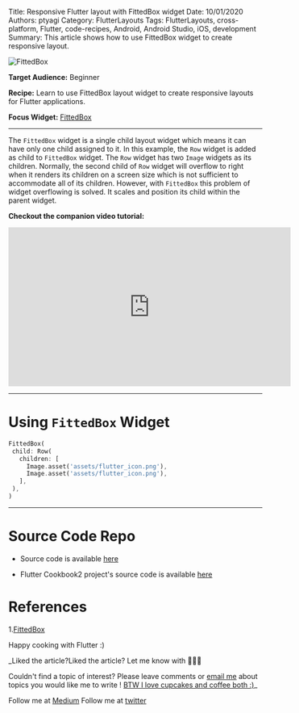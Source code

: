 Title: Responsive Flutter layout with FittedBox widget
Date: 10/01/2020
Authors: ptyagi
Category: FlutterLayouts
Tags: FlutterLayouts, cross-platform, Flutter, code-recipes, Android, Android Studio, iOS, development
Summary: This article shows how to use FittedBox widget to create responsive layout.

![FittedBox]({attach}../../images/flutter/fitted_box.jpg)

**Target Audience:** Beginner

**Recipe:** Learn to use FittedBox layout widget to create responsive layouts for Flutter applications.

**Focus Widget:** [FittedBox](https://api.flutter.dev/flutter/widgets/FittedBox-class.html)

---

The `FittedBox` widget is a single child layout widget which means it can have only one child assigned to it. In this example, the `Row` widget is added as child to `FittedBox` widget. The `Row` widget has two `Image` widgets as its children. Normally, the second child of `Row` widget will overflow to right when it renders its children on a screen size which is not sufficient to accommodate all of its children. However, with `FittedBox` this problem of widget overflowing is solved. It scales and position its child within the parent widget.


**Checkout the companion video tutorial:**

<iframe width="560" height="315" src="https://www.youtube.com/embed/xU5ZGOoBI08" frameborder="0" allow="accelerometer; autoplay; encrypted-media; gyroscope; picture-in-picture" allowfullscreen></iframe>

---

# Using `FittedBox` Widget

```Dart
FittedBox(
 child: Row(
   children: [
     Image.asset('assets/flutter_icon.png'),
     Image.asset('assets/flutter_icon.png'),
   ],
 ),
)
```

---

# Source Code Repo

* Source code is available [here](https://github.com/ptyagicodecamp/flutter_cookbook2/blob/master/lib/responsive_widgets/fitted_box.dart#L80:L84)

* Flutter Cookbook2 project's source code is available [here](https://github.com/ptyagicodecamp/flutter_cookbook2)


# References
1.[FittedBox](https://api.flutter.dev/flutter/widgets/FittedBox-class.html)

Happy cooking with Flutter :)

_Liked the article?Liked the article? Let me know with 👏👏👏

Couldn't find a topic of interest? Please leave comments or [email me](mailto:ptyagicodecamp@gmail.com) about topics you would like me to write !
[BTW I love cupcakes and coffee both :)](https://www.paypal.me/pritya)_

Follow me at [Medium](https://medium.com/@ptyagicodecamp)
Follow me at [twitter](https://twitter.com/ptyagi13)

